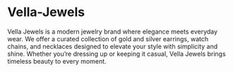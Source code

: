 # Vella-Jewels
Vella Jewels is a modern jewelry brand where elegance meets everyday wear. We offer a curated collection of gold and silver earrings, watch chains, and necklaces designed to elevate your style with simplicity and shine. Whether you’re dressing up or keeping it casual, Vella Jewels brings timeless beauty to every moment.

